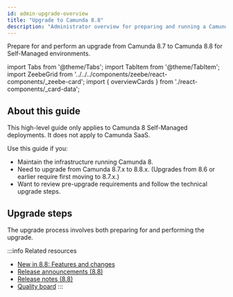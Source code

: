 ```yaml
---
id: admin-upgrade-overview
title: "Upgrade to Camunda 8.8"
description: "Administrator overview for preparing and running a Camunda 8.8 Self-Managed upgrade."
---
```


Prepare for and perform an upgrade from Camunda 8.7 to Camunda 8.8 for Self-Managed environments.

import Tabs from '@theme/Tabs';
import TabItem from '@theme/TabItem';
import ZeebeGrid from '../../../components/zeebe/react-components/\_zeebe-card';
import { overviewCards } from './react-components/\_card-data';

## About this guide

This high-level guide only applies to Camunda 8 Self-Managed deployments. It does not apply to Camunda SaaS.

Use this guide if you:

- Maintain the infrastructure running Camunda 8.
- Need to upgrade from Camunda 8.7.x to 8.8.x. (Upgrades from 8.6 or earlier require first moving to 8.7.x.)
- Want to review pre-upgrade requirements and follow the technical upgrade steps.

## Upgrade steps

The upgrade process involves both preparing for and performing the upgrade.

<ZeebeGrid zeebe={overviewCards} />

:::info Related resources

- [New in 8.8: Features and changes](/reference/announcements-release-notes/880/whats-new-in-88.mdwhats-new-in-88.md)
- [Release announcements (8.8)](/reference/announcements-release-notes/880/880-announcements.md)
- [Release notes (8.8)](/reference/announcements-release-notes/880/880-release-notes.md)
- [Quality board](https://github.com/orgs/camunda/projects/187/views/15)
  :::
